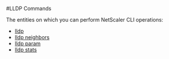 #LLDP Commands

The entities on which you can perform NetScaler CLI operations:
<ul><li><a href="../../lldp/lldp/lldp">lldp</a></li><li><a href="../../lldp/lldp-neighbors/lldp-neighbors">lldp neighbors</a></li><li><a href="../../lldp/lldp-param/lldp-param">lldp param</a></li><li><a href="../../lldp/lldp-stats/lldp-stats">lldp stats</a></li></ul>



